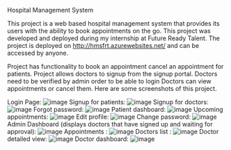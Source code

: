 Hospital Management System

This project is a web based hospital management system that provides its users with the ability to book appointments on the go.
This project was developed and deployed during my internship at Future Ready Talent.
The project is deployed on http://hmsfrt.azurewebsites.net/ and can be accessed by anyone.

Project has functionality to book an appointment cancel an appointment for patients.
Project allows doctors to signup from the signup portal. Doctors need to be verified by admin order to be able to login
Doctors can view appointments or cancel them.
Here are some screenshots of this project.

Login Page:
![image](https://user-images.githubusercontent.com/58938310/177297566-55f70d4f-0275-4fe3-86a5-529da96209c0.png)
Signup for patients:
![image](https://user-images.githubusercontent.com/58938310/177297746-dd463ed7-8007-471e-b6af-bbf72723378a.png)
Signup for doctors:
![image](https://user-images.githubusercontent.com/58938310/177297813-bb97e012-6f17-46e4-b0ec-f1c2dc75e4c9.png)
Forgot password:
![image](https://user-images.githubusercontent.com/58938310/177299543-921b6584-7e3d-44c6-9e93-cb175f9affca.png)
Patient dashboard:
![image](https://user-images.githubusercontent.com/58938310/177298431-c42d153c-a0c5-42fe-ba6f-b38d82803d5a.png)
Upcoming appointments: 
![image](https://user-images.githubusercontent.com/58938310/177298618-bf568a89-040b-4170-9eff-20a0cbb288e3.png)
Edit profile:
![image](https://user-images.githubusercontent.com/58938310/177299301-f2d3bc21-88e0-4436-93dd-67b0b1368ed7.png)
Change password:
![image](https://user-images.githubusercontent.com/58938310/177299375-bda5ec59-2083-4e3f-bb90-efe70ca0584b.png)
Admin Dashboard (displays doctors that have signed up and waiting for approval):
![image](https://user-images.githubusercontent.com/58938310/177299768-0a02ccca-a9b5-4a24-8dd2-5642e5a0a014.png)
Appointments :
![image](https://user-images.githubusercontent.com/58938310/177299883-303f1237-c7ee-455e-85e0-e1ed9339d8ed.png)
Doctors list :
![image](https://user-images.githubusercontent.com/58938310/177301341-5a906035-4728-493f-9b21-e3de37998dce.png)
Doctor detailed view:
![image](https://user-images.githubusercontent.com/58938310/177300097-2ebf330e-1088-4656-aa1b-cc16b484a2f0.png)
Doctor dashboard:
![image](https://user-images.githubusercontent.com/58938310/177300259-6e8e8dfb-745a-4a5e-bf26-5121dcff56ef.png)

